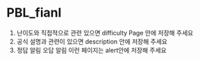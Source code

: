 # PBL_fianl
1. 난이도와 직접적으로 관련 있으면 difficulty Page 안에 저장해 주세요  
2. 공식 설명과 관련이 있으면 description 안에 저장해 주세요  
3. 정답 알림 오답 알림 이런 페이지는 alert안에 저장해 주세요
 
